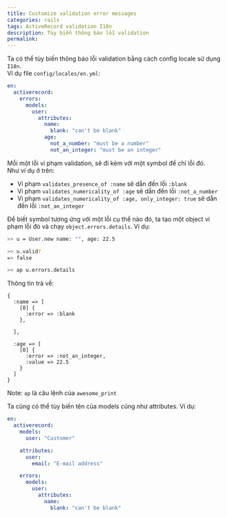 ```yaml
---
title: Customize validation error messages
categories: rails
tags: ActiveRecord validation I18n
description: Tùy biến thông báo lỗi validation
permalink: 
---
```

Ta có thể tùy biến thông báo lỗi validation bằng cách config locale sử dụng `I18n`.  
Ví dụ file `config/locales/en.yml`:
```yaml
en:
  activerecord:
    errors:
      models:
        user:
          attributes:
            name:
              blank: "can't be blank"
            age:
              not_a_number: "must be a number"
              not_an_integer: "must be an integer"

```
Mỗi một lỗi vi phạm validation, sẽ đi kèm với một symbol để chỉ lỗi đó.  
Như ví dụ ở trên:
- Vi phạm `validates_presence_of :name` sẽ dẫn đến lỗi `:blank`
- Vi phạm `validates_numericality_of :age` sẽ dẫn đến lỗi `:not_a_number`
- Vi phạm `validates_numericality_of :age, only_integer: true` sẽ dẫn đến lỗi `:not_an_integer`

Để biết symbol tương ứng với một lỗi cụ thể nào đó, ta tạo một object vi phạm lỗi đó và chạy `object.errors.details`. Ví dụ:
```bash
>> u = User.new name: "", age: 22.5

>> u.valid?
=> false

>> ap u.errors.details
```
Thông tin trả về:
```
{
  :name => [
    [0] {
      :error => :blank
    },

  ],

  :age => [
    [0] {
      :error => :not_an_integer,
      :value => 22.5
    }
  ]
}
```
Note: `ap` là câu lệnh của `awesome_print`  

Ta cũng có thể tùy biến tên của models cũng như attributes. Ví dụ:
```yaml
en:
  activerecord:
    models:
      user: "Customer"

    attributes:
      user:
        email: "E-mail address"

    errors:
      models:
        user:
          attributes:
            name:
              blank: "can't be blank"

```
